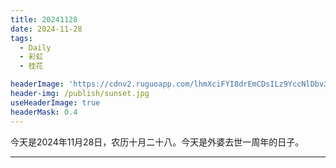 ```yaml
---
title: 20241128
date: 2024-11-28
tags:
  - Daily
  - 彩虹
  - 桂花

headerImage: 'https://cdnv2.ruguoapp.com/lhmXciFYI8drEmCDsILz9YccNlDbv3.jpg'
header-img: /publish/sunset.jpg
useHeaderImage: true
headerMask: 0.4
---
```


今天是2024年11月28日，农历十月二十八。今天是外婆去世一周年的日子。

---

